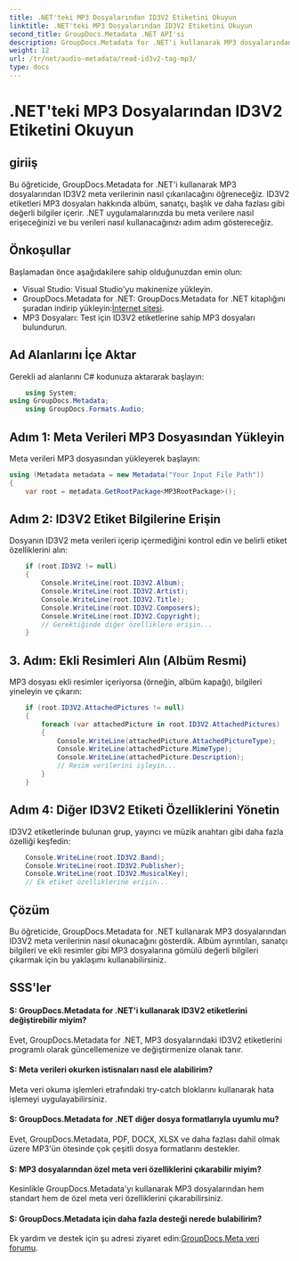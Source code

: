 ```yaml
---
title: .NET'teki MP3 Dosyalarından ID3V2 Etiketini Okuyun
linktitle: .NET'teki MP3 Dosyalarından ID3V2 Etiketini Okuyun
second_title: GroupDocs.Metadata .NET API'si
description: GroupDocs.Metadata for .NET'i kullanarak MP3 dosyalarından ID3V2 etiketlerini nasıl çıkaracağınızı öğrenin. Albüme, sanatçıya ve daha fazlasına programlı olarak erişin.
weight: 12
url: /tr/net/audio-metadata/read-id3v2-tag-mp3/
type: docs
---
```

# .NET'teki MP3 Dosyalarından ID3V2 Etiketini Okuyun

## giriiş
Bu öğreticide, GroupDocs.Metadata for .NET'i kullanarak MP3 dosyalarından ID3V2 meta verilerinin nasıl çıkarılacağını öğreneceğiz. ID3V2 etiketleri MP3 dosyaları hakkında albüm, sanatçı, başlık ve daha fazlası gibi değerli bilgiler içerir. .NET uygulamalarınızda bu meta verilere nasıl erişeceğinizi ve bu verileri nasıl kullanacağınızı adım adım göstereceğiz.
## Önkoşullar
Başlamadan önce aşağıdakilere sahip olduğunuzdan emin olun:
- Visual Studio: Visual Studio'yu makinenize yükleyin.
-  GroupDocs.Metadata for .NET: GroupDocs.Metadata for .NET kitaplığını şuradan indirip yükleyin:[İnternet sitesi](https://releases.groupdocs.com/metadata/net/).
- MP3 Dosyaları: Test için ID3V2 etiketlerine sahip MP3 dosyaları bulundurun.

## Ad Alanlarını İçe Aktar
Gerekli ad alanlarını C# kodunuza aktararak başlayın:
```csharp
    using System;
using GroupDocs.Metadata;
    using GroupDocs.Formats.Audio;
```
## Adım 1: Meta Verileri MP3 Dosyasından Yükleyin
Meta verileri MP3 dosyasından yükleyerek başlayın:
```csharp
using (Metadata metadata = new Metadata("Your Input File Path"))
{
    var root = metadata.GetRootPackage<MP3RootPackage>();
```
## Adım 2: ID3V2 Etiket Bilgilerine Erişin
Dosyanın ID3V2 meta verileri içerip içermediğini kontrol edin ve belirli etiket özelliklerini alın:
```csharp
    if (root.ID3V2 != null)
    {
        Console.WriteLine(root.ID3V2.Album);
        Console.WriteLine(root.ID3V2.Artist);
        Console.WriteLine(root.ID3V2.Title);
        Console.WriteLine(root.ID3V2.Composers);
        Console.WriteLine(root.ID3V2.Copyright);
        // Gerektiğinde diğer özelliklere erişin...
    }
```
## 3. Adım: Ekli Resimleri Alın (Albüm Resmi)
MP3 dosyası ekli resimler içeriyorsa (örneğin, albüm kapağı), bilgileri yineleyin ve çıkarın:
```csharp
    if (root.ID3V2.AttachedPictures != null)
    {
        foreach (var attachedPicture in root.ID3V2.AttachedPictures)
        {
            Console.WriteLine(attachedPicture.AttachedPictureType);
            Console.WriteLine(attachedPicture.MimeType);
            Console.WriteLine(attachedPicture.Description);
            // Resim verilerini işleyin...
        }
    }
```
## Adım 4: Diğer ID3V2 Etiketi Özelliklerini Yönetin
ID3V2 etiketlerinde bulunan grup, yayıncı ve müzik anahtarı gibi daha fazla özelliği keşfedin:
```csharp
    Console.WriteLine(root.ID3V2.Band);
    Console.WriteLine(root.ID3V2.Publisher);
    Console.WriteLine(root.ID3V2.MusicalKey);
    // Ek etiket özelliklerine erişin...
```

## Çözüm
Bu öğreticide, GroupDocs.Metadata for .NET kullanarak MP3 dosyalarından ID3V2 meta verilerinin nasıl okunacağını gösterdik. Albüm ayrıntıları, sanatçı bilgileri ve ekli resimler gibi MP3 dosyalarına gömülü değerli bilgileri çıkarmak için bu yaklaşımı kullanabilirsiniz.

## SSS'ler
#### S: GroupDocs.Metadata for .NET'i kullanarak ID3V2 etiketlerini değiştirebilir miyim?
Evet, GroupDocs.Metadata for .NET, MP3 dosyalarındaki ID3V2 etiketlerini programlı olarak güncellemenize ve değiştirmenize olanak tanır.
#### S: Meta verileri okurken istisnaları nasıl ele alabilirim?
Meta veri okuma işlemleri etrafındaki try-catch bloklarını kullanarak hata işlemeyi uygulayabilirsiniz.
#### S: GroupDocs.Metadata for .NET diğer dosya formatlarıyla uyumlu mu?
Evet, GroupDocs.Metadata, PDF, DOCX, XLSX ve daha fazlası dahil olmak üzere MP3'ün ötesinde çok çeşitli dosya formatlarını destekler.
#### S: MP3 dosyalarından özel meta veri özelliklerini çıkarabilir miyim?
Kesinlikle GroupDocs.Metadata'yı kullanarak MP3 dosyalarından hem standart hem de özel meta veri özelliklerini çıkarabilirsiniz.
#### S: GroupDocs.Metadata için daha fazla desteği nerede bulabilirim?
 Ek yardım ve destek için şu adresi ziyaret edin:[GroupDocs.Meta veri forumu](https://forum.groupdocs.com/c/metadata/14).